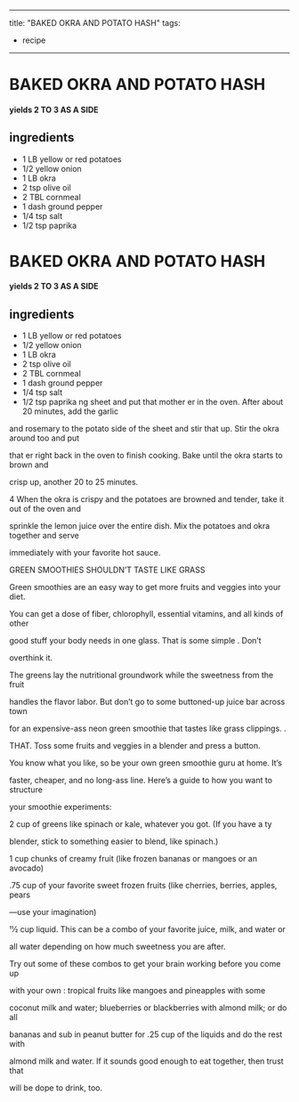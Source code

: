
---
title: "BAKED OKRA AND POTATO HASH"
tags:
  - recipe
---
# BAKED OKRA AND POTATO HASH



#### yields  2 TO 3 AS A SIDE


## ingredients
* 1 LB yellow or red potatoes 
* 1/2 yellow onion 
* 1 LB okra 
* 2 tsp olive oil 
* 2 TBL cornmeal 
* 1 dash ground pepper 
* 1/4 tsp salt 
* 1/2 tsp paprika 

# BAKED OKRA AND POTATO HASH



#### yields  2 TO 3 AS A SIDE


## ingredients
* 1 LB yellow or red potatoes 
* 1/2 yellow onion 
* 1 LB okra 
* 2 tsp olive oil 
* 2 TBL cornmeal 
* 1 dash ground pepper 
* 1/4 tsp salt 
* 1/2 tsp paprika ng sheet and put that mother er in the oven. After about 20 minutes, add the garlic

and rosemary to the potato side of the sheet and stir that up. Stir the okra around too and put

that  er right back in the oven to finish cooking. Bake until the okra starts to brown and

crisp up, another 20 to 25 minutes.

4 When the okra is crispy and the potatoes are browned and tender, take it out of the oven and

sprinkle the lemon juice over the entire dish. Mix the potatoes and okra together and serve

immediately with your favorite hot sauce.

GREEN SMOOTHIES SHOULDN’T TASTE LIKE GRASS

Green smoothies are an easy way to get more fruits and veggies into your diet.

You can get a dose of fiber, chlorophyll, essential vitamins, and all kinds of other

good stuff your body needs in one glass. That is some simple   . Don’t

overthink it.

The greens lay the nutritional groundwork while the sweetness from the fruit

handles the flavor labor. But don’t go to some buttoned-up juice bar across town

for an expensive-ass neon green smoothie that tastes like grass clippings.  .

THAT. Toss some fruits and veggies in a blender and press a  button.

You know what you like, so be your own green smoothie guru at home. It’s

faster, cheaper, and no long-ass line. Here’s a guide to how you want to structure

your smoothie experiments:

2 cup of greens like spinach or kale, whatever you got. (If you have a   ty

blender, stick to something easier to blend, like spinach.)

1 cup chunks of creamy fruit (like frozen bananas or mangoes or an avocado)

.75 cup of your favorite sweet frozen fruits (like cherries, berries, apples, pears

—use your  imagination)

11⁄2 cup liquid. This can be a combo of your favorite juice, milk, and water or

all water depending on how much sweetness you are after.

Try out some of these combos to get your brain working before you come up

with your own   : tropical fruits like mangoes and pineapples with some

coconut milk and water; blueberries or blackberries with almond milk; or do all

bananas and sub in peanut butter for .25 cup of the liquids and do the rest with

almond milk and water. If it sounds good enough to eat together, then trust that

   will be dope to drink, too.






